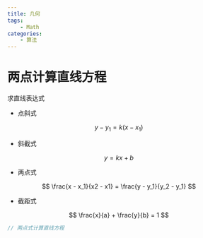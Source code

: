 ```yaml
---
title: 几何
tags:
	- Math
categories:
	- 算法
---
```


# 两点计算直线方程

求直线表达式

- 点斜式

$$
y - y_1 = k(x - x_1)
$$

- 斜截式

$$
y = kx + b
$$

- 两点式

$$
\frac{x - x_1}{x2 - x1} = \frac{y - y_1}{y_2 - y_1}
$$

- 截距式

$$
\frac{x}{a} + \frac{y}{b} = 1
$$

```c++
// 两点式计算直线方程

```

